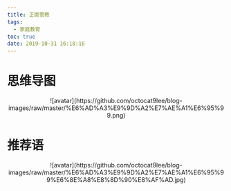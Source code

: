 ```yaml
---
title: 正面管教
tags:
  - 家庭教育
toc: true
date: 2019-10-31 16:18:16
---
```

# 思维导图
<center>
![avatar](https://github.com/octocat9lee/blog-images/raw/master/%E6%AD%A3%E9%9D%A2%E7%AE%A1%E6%95%99.png)
</center>

<!--more-->

# 推荐语
<center>
![avatar](https://github.com/octocat9lee/blog-images/raw/master/%E6%AD%A3%E9%9D%A2%E7%AE%A1%E6%95%99%E6%8E%A8%E8%8D%90%E8%AF%AD.jpg)
</center>
